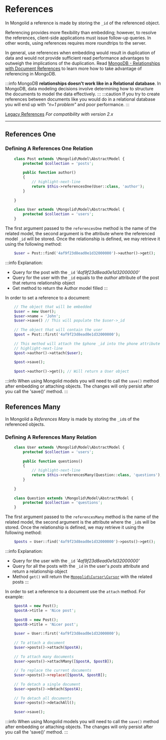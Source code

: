 # References

In Mongolid a reference is made by storing the `_id` of the referenced object.

Referencing provides more flexibility than embedding; 
however, to resolve the references, client-side applications must issue follow-up queries. 
In other words, using references requires more roundtrips to the server.

In general, use references when embedding would result in duplication of data and would not provide sufficient 
read performance advantages to outweigh the implications of the duplication. 
Read [MongoDB - Relationships with Document References](https://docs.mongodb.org/manual/tutorial/model-referenced-one-to-many-relationships-between-documents/) 
to learn more how to take advantage of referencing in MongoDB.

:::info
MongoDB **relationships doesn't work like in a Relational database**. 
In MongoDB, data modeling decisions involve determining how to structure the documents to model the data effectively.
:::
:::caution
If you try to create references between documents like you would do in a relational database you will end up with _"n+1 problem"_ and poor performance.
:::



[Legacy References](/../legacy/references) *For compatibility with version 2.x*

---

## References One

### Defining A References One Relation

```php
    class Post extends \Mongolid\Model\AbstractModel {
        protected $collection = 'posts';
    
        public function author()
        {
            // highlight-next-line
            return $this->referencesOne(User::class, 'author');
        }
    
    }
    
    class User extends \Mongolid\Model\AbstractModel {
        protected $collection = 'users';
    }
```

The first argument passed to the `referencesOne` method is the name of the related model, 
the second argument is the attribute where the referenced model `_id` will be stored. 
Once the relationship is defined, we may retrieve it using the following method:

```php
    $user = Post::find('4af9f23d8ead0e1d32000000')->author()->get();
```

:::info Explanation:
- Query for the post with the `_id` _'4af9f23d8ead0e1d32000000'_
- Query for the user with the `_id` equals to the _author_ attribute of the post that returns relationship object
- Get method to return the Author model filled
:::

In order to set a reference to a document:
```php
    // The object that will be embedded
    $user = new User();
    $user->name = 'John';
    $user->save() // This will populate the $user->_id
    
    // The object that will contain the user
    $post = Post::first('4af9f23d8ead0e1d32000000');
    
    // This method will attach the $phone _id into the phone attribute of the user
    // highlight-next-line
    $post->author()->attach($user);
    
    $post->save();
    
    $post->author()->get(); // Will return a User object
```

:::info
When using Mongolid models you will need to call the `save()` method after embedding or attaching objects. 
The changes will only persist after you call the 'save()' method.
:::

## References Many

In Mongolid a _References Many_ is made by storing the `_id`s of the referenced objects.

### Defining A References Many Relation

```php
    class User extends \Mongolid\Model\AbstractModel {
        protected $collection = 'users';
    
        public function questions()
        {
            // highlight-next-line
            return $this->referencesMany(Question::class, 'questions');
        }
    
    }
    
    class Question extends \Mongolid\Model\AbstractModel {
        protected $collection = 'questions';
    }
```

The first argument passed to the `referencesMany` method is the name of the related model, 
the second argument is the attribute where the `_id`s will be stored. 
Once the relationship is defined, we may retrieve it using the following method:

```php
    $posts = User::find('4af9f23d8ead0e1d32000000')->posts()->get();
```

:::info Explanation:
- Query for the user with the `_id` _'4af9f23d8ead0e1d32000000'_
- Query for all the posts with the `_id` in the user's _posts_ attribute and return a relationship object
- Method `get()` will return the [`Mongolid\Cursor\Cursor`](cursor.md) with the related posts
:::

In order to set a reference to a document use the `attach` method. For example:

```php
    $postA = new Post();
    $postA->title = 'Nice post';
    
    $postB = new Post();
    $postB->title = 'Nicer post';
    
    $user = User::first('4af9f23d8ead0e1d32000000');
    
    // To attach a document
    $user->posts()->attach($postA);
    
    // To attach many documents
    $user->posts()->attachMany([$postA, $postB]);
    
    // To replace the current documents
    $user->posts()->replace([$postA, $postB]);
    
    // To detach a single document
    $user->posts()->detach($postA);
    
    // To detach all documents
    $user->posts()->detachAll();
    
    $user->save();
```

:::info
When using Mongolid models you will need to call the `save()` method after embedding or attaching objects. 
The changes will only persist after you call the 'save()' method.
:::
